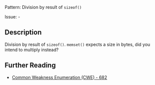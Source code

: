 Pattern: Division by result of `sizeof()`

Issue: -

## Description

Division by result of `sizeof()`. `memset()` expects a size in bytes, did you intend to multiply instead?

## Further Reading

* [Common Weakness Enumeration (CWE) - 682](https://cwe.mitre.org/data/definitions/682.html)
